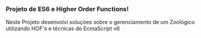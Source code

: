 ### Projeto de ES6 e Higher Order Functions!

Neste Projeto desenvolvi soluções sobre o gerenciamento de um Zoológico utilizando HOF's e técnicas do EcmaScript v6

